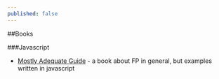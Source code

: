 ```yaml
---
published: false
---
```



##Books

###Javascript


- [Mostly Adequate Guide](https://drboolean.gitbooks.io/mostly-adequate-guide/) - a book about FP in general, but examples written in javascript
